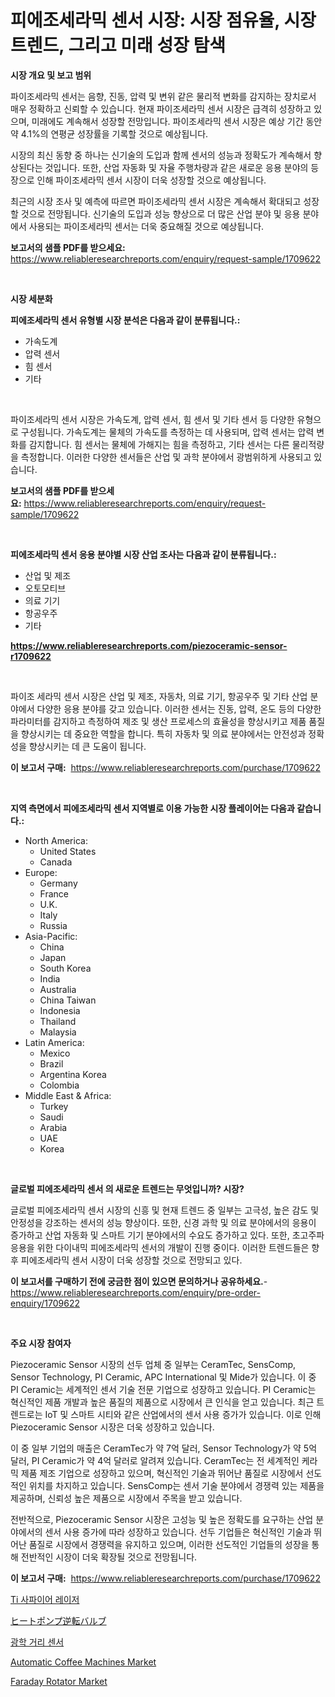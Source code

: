 <p><h1>피에조세라믹 센서 시장: 시장 점유율, 시장 트렌드, 그리고 미래 성장 탐색</h1></p><p><strong>시장 개요 및 보고 범위</strong></p>
<p><p>파이조세라믹 센서는 음향, 진동, 압력 및 변위 같은 물리적 변화를 감지하는 장치로서 매우 정확하고 신뢰할 수 있습니다. 현재 파이조세라믹 센서 시장은 급격히 성장하고 있으며, 미래에도 계속해서 성장할 전망입니다. 파이조세라믹 센서 시장은 예상 기간 동안 약 4.1%의 연평균 성장률을 기록할 것으로 예상됩니다.</p><p>시장의 최신 동향 중 하나는 신기술의 도입과 함께 센서의 성능과 정확도가 계속해서 향상된다는 것입니다. 또한, 산업 자동화 및 자율 주행차량과 같은 새로운 응용 분야의 등장으로 인해 파이조세라믹 센서 시장이 더욱 성장할 것으로 예상됩니다.</p><p>최근의 시장 조사 및 예측에 따르면 파이조세라믹 센서 시장은 계속해서 확대되고 성장할 것으로 전망됩니다. 신기술의 도입과 성능 향상으로 더 많은 산업 분야 및 응용 분야에서 사용되는 파이조세라믹 센서는 더욱 중요해질 것으로 예상됩니다.</p></p>
<p><strong>보고서의 샘플 PDF를 받으세요:</strong> <a href="https://www.reliableresearchreports.com/enquiry/request-sample/1709622">https://www.reliableresearchreports.com/enquiry/request-sample/1709622</a></p>
<p>&nbsp;</p>
<p><strong>시장 세분화</strong></p>
<p><strong>피에조세라믹 센서 유형별 시장 분석은 다음과 같이 분류됩니다.:</strong></p>
<p><ul><li>가속도계</li><li>압력 센서</li><li>힘 센서</li><li>기타</li></ul></p>
<p>&nbsp;</p>
<p><p>파이조세라믹 센서 시장은 가속도계, 압력 센서, 힘 센서 및 기타 센서 등 다양한 유형으로 구성됩니다. 가속도계는 물체의 가속도를 측정하는 데 사용되며, 압력 센서는 압력 변화를 감지합니다. 힘 센서는 물체에 가해지는 힘을 측정하고, 기타 센서는 다른 물리적량을 측정합니다. 이러한 다양한 센서들은 산업 및 과학 분야에서 광범위하게 사용되고 있습니다.</p></p>
<p><strong>보고서의 샘플 PDF를 받으세요:</strong>&nbsp;<a href="https://www.reliableresearchreports.com/enquiry/request-sample/1709622">https://www.reliableresearchreports.com/enquiry/request-sample/1709622</a></p>
<p>&nbsp;</p>
<p><strong> 피에조세라믹 센서 응용 분야별 시장 산업 조사는 다음과 같이 분류됩니다.:</strong></p>
<p><ul><li>산업 및 제조</li><li>오토모티브</li><li>의료 기기</li><li>항공우주</li><li>기타</li></ul></p>
<p><strong><a href="https://www.reliableresearchreports.com/piezoceramic-sensor-r1709622">https://www.reliableresearchreports.com/piezoceramic-sensor-r1709622</a></strong></p>
<p>&nbsp;</p>
<p><p>파이조 세라믹 센서 시장은 산업 및 제조, 자동차, 의료 기기, 항공우주 및 기타 산업 분야에서 다양한 응용 분야를 갖고 있습니다. 이러한 센서는 진동, 압력, 온도 등의 다양한 파라미터를 감지하고 측정하여 제조 및 생산 프로세스의 효율성을 향상시키고 제품 품질을 향상시키는 데 중요한 역할을 합니다. 특히 자동차 및 의료 분야에서는 안전성과 정확성을 향상시키는 데 큰 도움이 됩니다.</p></p>
<p><strong>이 보고서 구매:</strong>&nbsp; <a href="https://www.reliableresearchreports.com/purchase/1709622">https://www.reliableresearchreports.com/purchase/1709622</a></p>
<p>&nbsp;</p>
<p><strong>지역 측면에서 피에조세라믹 센서 지역별로 이용 가능한 시장 플레이어는 다음과 같습니다.:</strong></p>
<p><ul>
    <li>
        North America:
        <ul>
            <li>United States</li>
            <li>Canada</li>
        </ul>
    </li>
    <li>
        Europe:
        <ul>
            <li>Germany</li>
            <li>France</li>
            <li>U.K.</li>
            <li>Italy</li>
            <li>Russia</li>
        </ul>
    </li>
    <li>
        Asia-Pacific:
        <ul>
            <li>China</li>
            <li>Japan</li>
            <li>South Korea</li>
            <li>India</li>
            <li>Australia</li>
            <li>China Taiwan</li>
            <li>Indonesia</li>
            <li>Thailand</li>
            <li>Malaysia</li>
        </ul>
    </li>
    <li>
        Latin America:
        <ul>
            <li>Mexico</li>
            <li>Brazil</li>
            <li>Argentina Korea</li>
            <li>Colombia</li>
        </ul>
    </li>
    <li>
        Middle East & Africa:
        <ul>
            <li>Turkey</li>
            <li>Saudi</li>
            <li>Arabia</li>
            <li>UAE</li>
            <li>Korea</li>
        </ul>
    </li>
    </ul></p>
<p>&nbsp;</p>
<p><strong>글로벌 피에조세라믹 센서 의 새로운 트렌드는 무엇입니까? 시장?</strong></p>
<p><p>글로벌 피에조세라믹 센서 시장의 신흥 및 현재 트렌드 중 일부는 고극성, 높은 감도 및 안정성을 강조하는 센서의 성능 향상이다. 또한, 신경 과학 및 의료 분야에서의 응용이 증가하고 산업 자동화 및 스마트 기기 분야에서의 수요도 증가하고 있다. 또한, 초고주파 응용을 위한 다이내믹 피에조세라믹 센서의 개발이 진행 중이다. 이러한 트렌드들은 향후 피에조세라믹 센서 시장이 더욱 성장할 것으로 전망되고 있다.</p></p>
<p><strong>이 보고서를 구매하기 전에 궁금한 점이 있으면 문의하거나 공유하세요.</strong>- <a href="https://www.reliableresearchreports.com/enquiry/pre-order-enquiry/1709622">https://www.reliableresearchreports.com/enquiry/pre-order-enquiry/1709622</a></p>
<p>&nbsp;</p>
<p><strong>주요 시장 참여자</strong></p>
<p><p>Piezoceramic Sensor 시장의 선두 업체 중 일부는 CeramTec, SensComp, Sensor Technology, PI Ceramic, APC International 및 Mide가 있습니다. 이 중 PI Ceramic는 세계적인 센서 기술 전문 기업으로 성장하고 있습니다. PI Ceramic는 혁신적인 제품 개발과 높은 품질의 제품으로 시장에서 큰 인식을 얻고 있습니다. 최근 트렌드로는 IoT 및 스마트 시티와 같은 산업에서의 센서 사용 증가가 있습니다. 이로 인해 Piezoceramic Sensor 시장은 더욱 성장하고 있습니다.</p><p>이 중 일부 기업의 매출은 CeramTec가 약 7억 달러, Sensor Technology가 약 5억 달러, PI Ceramic가 약 4억 달러로 알려져 있습니다. CeramTec는 전 세계적인 케라믹 제품 제조 기업으로 성장하고 있으며, 혁신적인 기술과 뛰어난 품질로 시장에서 선도적인 위치를 차지하고 있습니다. SensComp는 센서 기술 분야에서 경쟁력 있는 제품을 제공하며, 신뢰성 높은 제품으로 시장에서 주목을 받고 있습니다.</p><p>전반적으로, Piezoceramic Sensor 시장은 고성능 및 높은 정확도를 요구하는 산업 분야에서의 센서 사용 증가에 따라 성장하고 있습니다. 선두 기업들은 혁신적인 기술과 뛰어난 품질로 시장에서 경쟁력을 유지하고 있으며, 이러한 선도적인 기업들의 성장을 통해 전반적인 시장이 더욱 확장될 것으로 전망됩니다.</p></p>
<p><strong>이 보고서 구매:</strong>&nbsp;&nbsp;<a href="https://www.reliableresearchreports.com/purchase/1709622">https://www.reliableresearchreports.com/purchase/1709622</a></p>
<p><p><a href="https://github.com/chupp85/Market-Research-Report-List-1/blob/main/454536377850.md">Ti 사파이어 레이저</a></p><p><a href="https://github.com/CloydAbbott2023/Market-Research-Report-List-1/blob/main/887141673259.md">ヒートポンプ逆転バルブ</a></p><p><a href="https://github.com/JackieFauhey9089475/Market-Research-Report-List-1/blob/main/870485077849.md">광학 거리 센서</a></p><p><a href="https://issuu.com/reportprime-2/docs/automatic-coffee-machines-market-size-2030.pptx">Automatic Coffee Machines Market</a></p><p><a href="https://github.com/kosella/Market-Research-Report-List-3/blob/main/faraday-rotator-market.md">Faraday Rotator Market</a></p></p>